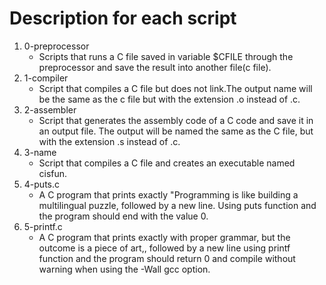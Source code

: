 # Description for each script
1. 0-preprocessor
   * Scripts that runs a C file saved in variable $CFILE through the preprocessor and save the result into another file(c file).
2. 1-compiler
   * Script that compiles a C file but does not link.The output name will be the same as the c file but with the extension .o instead of .c.
3. 2-assembler
   * Script that generates the assembly code of a C code and save it in an output file. The output will be named the same as the C file, but with the extension .s instead of .c.
4. 3-name
   * Script that compiles a C file and creates an executable named cisfun.
5. 4-puts.c
   * A C program that prints exactly "Programming is like building a multilingual puzzle, followed by a new line. Using puts function and the program should end with the value 0.
6. 5-printf.c
   * A C program that prints exactly with proper grammar, but the outcome is a piece of art,, followed by a new line using printf function and the program should return 0 and compile without warning when using the -Wall gcc option.
